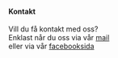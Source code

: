 #### Kontakt

Vill du få kontakt med oss?  
Enklast når du oss via vår [mail](game@game.game)  
eller via vår [facebooksida](www.facebook.com)  
